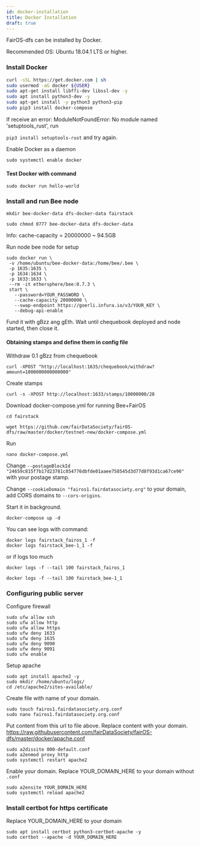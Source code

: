 ```yaml
---
id: docker-installation
title: Docker Installation
draft: true
---
```


FairOS-dfs can be installed by Docker.

Recommended OS: Ubuntu 18.04.1 LTS or higher.

### Install Docker

```sh
curl -sSL https://get.docker.com | sh
sudo usermod -aG docker ${USER}
sudo apt-get install libffi-dev libssl-dev -y
sudo apt install python3-dev -y
sudo apt-get install -y python3 python3-pip
sudo pip3 install docker-compose
```

If receive an error: ModuleNotFoundError: No module named 'setuptools_rust', run

`pip3 install setuptools-rust` and try again.

Enable Docker as a daemon

`sudo systemctl enable docker`

#### Test Docker with command

`sudo docker run hello-world`

### Install and run Bee node

`mkdir bee-docker-data dfs-docker-data fairstack`

`sudo chmod 0777 bee-docker-data dfs-docker-data`

Info: cache-capacity = 20000000 ~ 94.5GB

Run node bee node for setup

 ```
 sudo docker run \
  -v /home/ubuntu/bee-docker-data:/home/bee/.bee \
  -p 1635:1635 \
  -p 1634:1634 \
  -p 1633:1633 \
  --rm -it ethersphere/bee:0.7.3 \
  start \
    --password=YOUR_PASSWORD \
    --cache-capacity 20000000 \
    --swap-endpoint https://goerli.infura.io/v3/YOUR_KEY \
    --debug-api-enable
 ```

Fund it with gBzz ang gEth. Wait until chequebook deployed and node started, then close it.

#### Obtaining stamps and define them in config file

Withdraw 0.1 gBzz from chequebook

`curl -XPOST "http://localhost:1635/chequebook/withdraw?amount=1000000000000000"`

Create stamps

`curl -s -XPOST http://localhost:1633/stamps/10000000/20`

Download docker-compose.yml for running Bee+FairOS

`cd fairstack`

`wget https://github.com/fairDataSociety/fairOS-dfs/raw/master/docker/testnet-new/docker-compose.yml`


Run

`nano docker-compose.yml`

Change `--postageBlockId "24659c815f7b17d23781c854776dbfde01aaee758545d3d77d8f93d1ca67ce96"` with your postage stamp.

Change `--cookieDomain "fairos1.fairdatasociety.org"` to your domain, add CORS domains to `--cors-origins`.


Start it in background.

`docker-compose up -d`

You can see logs with command:

```
docker logs fairstack_fairos_1 -f
docker logs fairstack_bee-1_1 -f
```

or if logs too much

`docker logs -f --tail 100 fairstack_fairos_1`

`docker logs -f --tail 100 fairstack_bee-1_1`

### Configuring public server

Configure firewall

```
sudo ufw allow ssh
sudo ufw allow http
sudo ufw allow https
sudo ufw deny 1633
sudo ufw deny 1635
sudo ufw deny 9090
sudo ufw deny 9091
sudo ufw enable
```

Setup apache

```
sudo apt install apache2 -y
sudo mkdir /home/ubuntu/logs/
cd /etc/apache2/sites-available/
```

Create file with name of your domain.

```
sudo touch fairos1.fairdatasociety.org.conf
sudo nano fairos1.fairdatasociety.org.conf
```

Put content from this url to file above. Replace content with your domain. https://raw.githubusercontent.com/fairDataSociety/fairOS-dfs/master/docker/apache.conf

```
sudo a2dissite 000-default.conf
sudo a2enmod proxy_http
sudo systemctl restart apache2
```

Enable your domain. Replace YOUR_DOMAIN_HERE to your domain without `.conf`

```
sudo a2ensite YOUR_DOMAIN_HERE
sudo systemctl reload apache2
```


### Install certbot for https certificate


Replace YOUR_DOMAIN_HERE to your domain

```
sudo apt install certbot python3-certbot-apache -y
sudo certbot --apache -d YOUR_DOMAIN_HERE
```
